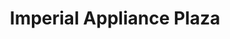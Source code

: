 ---
title: "Imperial Appliance Plaza"
url: /san-pablo/imperial-appliance-plaza/
shop: electronics
---